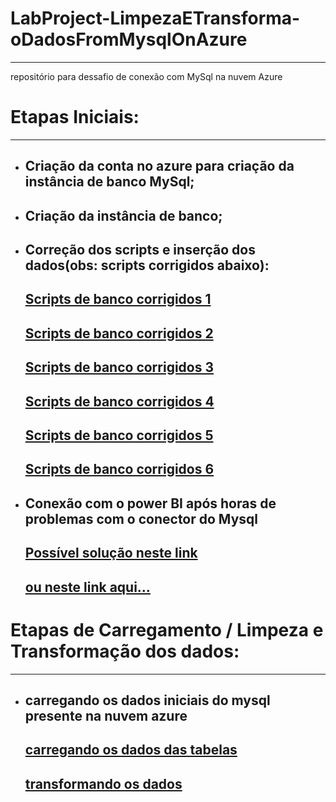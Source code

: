 # LabProject-LimpezaETransforma-oDadosFromMysqlOnAzure
---
repositório para dessafio de conexão com MySql na nuvem Azure

# Etapas Iniciais:
---
* Criação da conta no azure para criação da instância de banco MySql;
  ---
* Criação da instância de banco;
  ---
* Correção dos scripts e inserção dos dados(obs: scripts corrigidos abaixo):
  ---
    [Scripts de banco corrigidos 1](https://github.com/FredOnBrasil/LabProject-LimpezaETransforma-oDadosFromMysqlOnAzure/blob/main/ImagensLabProject/script01.png)
  ---
    [Scripts de banco corrigidos 2](https://github.com/FredOnBrasil/LabProject-LimpezaETransforma-oDadosFromMysqlOnAzure/blob/main/ImagensLabProject/script02.png)
  ---
    [Scripts de banco corrigidos 3](https://github.com/FredOnBrasil/LabProject-LimpezaETransforma-oDadosFromMysqlOnAzure/blob/main/ImagensLabProject/script03.png)
  ---
    [Scripts de banco corrigidos 4](https://github.com/FredOnBrasil/LabProject-LimpezaETransforma-oDadosFromMysqlOnAzure/blob/main/ImagensLabProject/script04.png)
  ---
    [Scripts de banco corrigidos 5](https://github.com/FredOnBrasil/LabProject-LimpezaETransforma-oDadosFromMysqlOnAzure/blob/main/ImagensLabProject/script05.png)
  ---
    [Scripts de banco corrigidos 6](https://github.com/FredOnBrasil/LabProject-LimpezaETransforma-oDadosFromMysqlOnAzure/blob/main/ImagensLabProject/script06.png)
  ---
* Conexão com o power BI após horas de problemas com o conector do Mysql
  ---
  [Possível solução neste link](https://support.microsoft.com/pt-br/topic/mensagem-de-erro-a-chave-fornecida-n%C3%A3o-estava-presente-no-dicion%C3%A1rio-ao-tentar-validar-um-modelo-de-configura%C3%A7%C3%A3o-de-produto-que-tem-uma-restri%C3%A7%C3%A3o-de-tabela-de-n%C3%ADvel-de-sistema-no-microsoft-dynamics-ax-2012-c6e53bcf-7387-f987-b4db-990830234d9e)
  ---
  [ou neste link aqui...](https://www.youtube.com/watch?v=LGf9EVjh41o&ab_channel=LUIZ%C3%83OSILVATROV%C3%83O)
  ---
# Etapas de Carregamento / Limpeza e Transformação dos dados:
---
* carregando os dados iniciais do mysql presente na nuvem azure
  ---
  [carregando os dados das tabelas](https://github.com/FredOnBrasil/LabProject-LimpezaETransforma-oDadosFromMysqlOnAzure/blob/main/ImagensLabProject/01-conectando%20ao%20banco%20mysql.png)
  ---
  [transformando os dados](https://github.com/FredOnBrasil/LabProject-LimpezaETransforma-oDadosFromMysqlOnAzure/blob/main/ImagensLabProject/02-Transforma%C3%A7%C3%A3o%20de%20dados.png)
  ---
